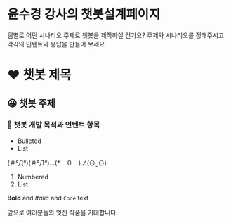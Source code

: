 # 윤수경 강사의 챗봇설계페이지

팀별로 어떤 시나리오 주제로 챗봇을 제작하실 건가요? 
주제와 시나리오를 정해주시고
각각의 인텐트와 응답을 만들어 보세요.

# ❤ 챗봇 제목
## 😀 챗봇 주제
### 🍧 챗봇 개발 목적과 인텐트 항목

- Bulleted
- List

(＃°Д°)(＃°Д°)...(*￣０￣)ノ(⊙ˍ⊙)

1. Numbered
2. List

**Bold** and _Italic_ and `Code` text


앞으로 여러분들의 멋진 작품을 기대합니다.
